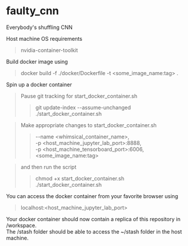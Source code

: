 # faulty_cnn
Everybody's shuffling CNN

Host machine OS requirements
> nvidia-container-toolkit


Build docker image using
> docker build -f ./docker/Dockerfile -t <some_image_name:tag> .

Spin up a docker container
> Pause git tracking for start_docker_container.sh
>> git update-index --assume-unchanged ./start_docker_container.sh

> Make appropriate changes to start_docker_container.sh
>> --name <whimsical_container_name>,   
>> -p <host_machine_jupyter_lab_port>:8888,  
>> -p <host_machine_tensorboard_port>:6006,  
>> <some_image_name:tag>  

> and then run the script
>> chmod +x start_docker_container.sh  
>> ./start_docker_container.sh

You can access the docker container from your favorite browser using
> localhost:<host_machine_jupyter_lab_port>

Your docker container should now contain a replica of this repository in /workspace.  
The /stash folder should be able to access the ~/stash folder in the host machine.
